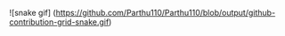 ![snake gif]
(https://github.com/Parthu110/Parthu110/blob/output/github-contribution-grid-snake.gif)
